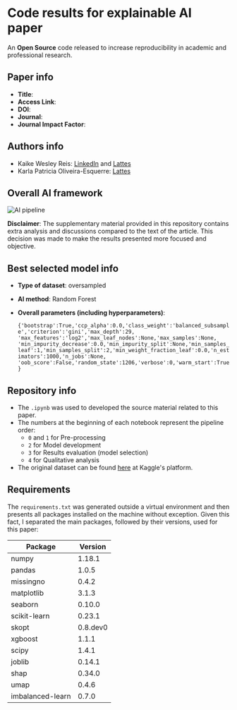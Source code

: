 # Code results for explainable AI paper
An **Open Source**  code released to increase reproducibility in academic and professional research.

## Paper info
- **Title**:
- **Access Link**:
- **DOI**:
- **Journal**:
- **Journal Impact Factor**:

## Authors info
- Kaike Wesley Reis: [LinkedIn](https://www.linkedin.com/in/kaike-wesley-reis/) and [Lattes](http://lattes.cnpq.br/0566221555180240)
- Karla Patricia Oliveira-Esquerre: [Lattes](http://lattes.cnpq.br/1956096628005272)

## Overall AI framework
![AI pipeline](https://user-images.githubusercontent.com/32513366/89131523-c9692f80-d4e3-11ea-8738-9405275f972e.png)

**Disclaimer**: The supplementary material provided in this repository contains extra analysis and discussions compared to the text of the article. This decision was made to make the results presented more focused and objective.

## Best selected model info
- **Type of dataset**: oversampled
- **AI method**: Random Forest
- **Overall parameters (including hyperparameters)**:

  `{'bootstrap':True,'ccp_alpha':0.0,'class_weight':'balanced_subsample','criterion':'gini','max_depth':29, 'max_features':'log2','max_leaf_nodes':None,'max_samples':None,     'min_impurity_decrease':0.0,'min_impurity_split':None,'min_samples_leaf':1,'min_samples_split':2,'min_weight_fraction_leaf':0.0,'n_estimators':1000,'n_jobs':None,         'oob_score':False,'random_state':1206,'verbose':0,'warm_start':True}`

## Repository info
- The `.ipynb` was used to developed the source material related to this paper.
- The numbers at the beginning of each notebook represent the pipeline order:
  - `0` and `1` for Pre-processing
  - `2` for Model development
  - `3` for Results evaluation (model selection)
  - `4` for Qualitative analysis
- The original dataset can be found [here](https://www.kaggle.com/einsteindata4u/covid19) at Kaggle's platform.

## Requirements
The `requirements.txt` was generated outside a virtual environment and then presents all packages installed on the machine without exception. Given this fact, I separated the main packages, followed by their versions, used for this paper:

Package       | Version
------------ | -------------
numpy        | 1.18.1
pandas       | 1.0.5
missingno    | 0.4.2
matplotlib   | 3.1.3
seaborn      | 0.10.0
scikit-learn | 0.23.1
skopt        | 0.8.dev0
xgboost      | 1.1.1
scipy        | 1.4.1
joblib       | 0.14.1
shap         | 0.34.0
umap         | 0.4.6
imbalanced-learn  | 0.7.0
